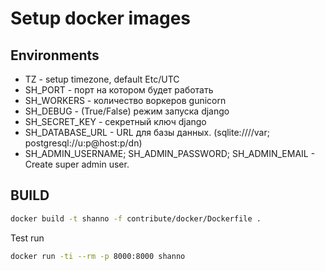 # Setup docker images

## Environments

* TZ - setup timezone, default Etc/UTC
* SH_PORT - порт на котором будет работать
* SH_WORKERS - количество воркеров gunicorn
* SH_DEBUG - (True/False) режим запуска django
* SH_SECRET_KEY - секретный ключ django
* SH_DATABASE_URL - URL для базы данных. (sqlite:////var; postgresql://u:p@host:p/dn)
* SH_ADMIN_USERNAME; SH_ADMIN_PASSWORD; SH_ADMIN_EMAIL - Create super admin user.

## BUILD

```bash
docker build -t shanno -f contribute/docker/Dockerfile .
```

Test run

```bash
docker run -ti --rm -p 8000:8000 shanno
```
